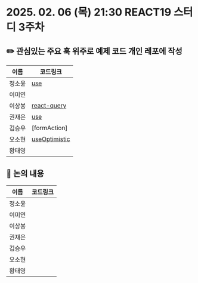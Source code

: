 # 2025. 02. 06 (목) 21:30 REACT19 스터디 3주차
## ✏️ 관심있는 주요 훅 위주로 예제 코드 개인 레포에 작성
|이름|코드링크|
|------------|--------------|
| 정소윤 | [use](https://github.com/soyoonJ/react19-example/tree/main/src/app/use) |
| 이미연 |  |
| 이상봉 |  [react-query](https://github.com/In-Self-Improvement/react19)|
| 권재은 | [use](https://github.com/Jaeeun98/react19_ex) |
| 김승우 |  [formAction]|(https://github.com/kyh196201/react-form-action-pokemon)
| 오소현 | [useOptimistic](https://github.com/osohyun0224/react19-useOptimistic) |
| 황태영 |  |

## 📢 논의 내용
|이름|코드링크|
|------------|--------------|
| 정소윤 |  |
| 이미연 |  |
| 이상봉 |  |
| 권재은 |  |
| 김승우 |  |
| 오소현 |  |
| 황태영 |  |
